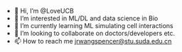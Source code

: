 - 👋 Hi, I’m @LoveUCB
- 👀 I’m interested in ML/DL and data science in Bio
- 🌱 I’m currently learning ML simulating cell interactions
- 💞️ I’m looking to collaborate on doctors/developers etc.
- 📫 How to reach me jrwangspencer@stu.suda.edu.cn

<!---
LoveUCB/LoveUCB is a ✨ special ✨ repository because its `README.md` (this file) appears on your GitHub profile.
You can click the Preview link to take a look at your changes.
--->
